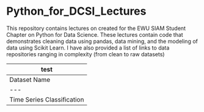 # Python_for_DCSI_Lectures

This repository contains lectures on created for the EWU SIAM Student Chapter on Python for Data Science. These lectures contain code that demonstrates cleaning data using pandas, data mining, and the modeling of data using Scikit Learn. I have also provided a list of links to data repositories ranging in complexity (from clean to raw datasets)

| test |
| --- |
| Dataset Name | Link | Description
| --- | --- | --- |
| Time Series Classification | [UEA & UCR TS Classification Repo]([https://duckduckgo.com](http://www.timeseriesclassification.com/index.php)) | test |
